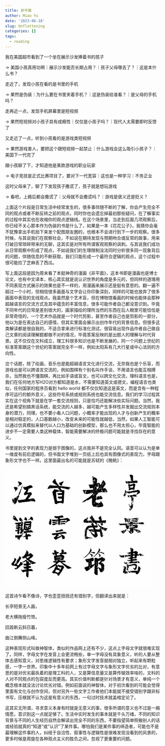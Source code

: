 ```yaml
---
title: 非平面
author: Miao Yu
date: '2023-06-18'
slug: Unflattening
categories: []
tags:
  - reading
---
```


我在美国超市看到了一个坐在展示沙发捧着书的孩子

-> 美国小孩真用功啊｜展示沙发能否长期占用？｜孩子父母哪去了？｜这是本什么书？

走近了，发现小孩在看的是书里的手机

-> 果然是伪装｜为什么要在书里夹着手机？｜这是伪装给谁看？｜是父母的手机吗？

走再近一点，发现手机屏幕里是短视频

-> 果然短视频对小孩子具有成瘾性｜仅仅是小孩子吗？｜现代人太需要即时反馈了

又走近了一点，听到小孩看的是游戏类短视频

-> 果然游戏害人，要把这个跟短视频一起禁止｜什么游戏会这么吸引小孩子？｜美国下一代完了

跟小孩聊了下，才知道他是某款游戏的职业玩家

-> 电子竞技是正式比赛项目了，要对下一代宽容｜这也是一种学习｜不务正业

这时父母来了，聊了下发现孩子撒谎了，孩子就是想玩游戏

-> 看吧，上瘾后都会撒谎了｜父母就不会撒谎吗？｜游戏是褒义还是贬义？

上面这个片段是日常生活中经常发生的，很多事伴随不断的了解，你会产生完全不同的观点或者不断反转之前的观点，同时你也会遗忘掉最初那些疑问，在了解事实的过程中其实也在收缩你的观点逻辑线。在这个场景里，当走到后面几项观察后，你已经不关心那本作为伪装的书是什么了，如果是一本《花花公子》，我猜你会毫不犹豫拿出手机拍下来发个配图朋友圈的，也根本不会进行到下一步的观察。很多时候，与其说我们在观察社会，不如说在期待发现与预期吻合或反常的故事，用来打破日常琐碎带来的无聊，这其实是对所有所谓客观观察的讽刺。与其说我们成功从日常观察中形成了观点，不如说我们的生理限制没法同时分析很多同一现象背后的问题，伴随信息的不断获取，我们只能形成一个最符合逻辑的观点，这个过程中很可能捡了芝麻丢了西瓜。

写上面这段是因为周末看了本挺神奇的漫画《非平面》，这本书即是漫画也是博士论文，也有中文译本，核心其实就是说认识世界的角度是多元的，但同样的道理用不同表现方式展示的效果也是不一样的，用漫画来展示还是挺有意思的。翻一遍不超过一个小时，但相信很多画面与文字会让你印象深刻，同样的可能也放弃了很多画面中表现的支线观点。我虽然是个艺术盲，但在博物馆看画的时候也能体会那种超越语言的交流方式及其中蕴含的丰富信息，很多可能作者自己都没意识到。毕竟不同年代的日常是差别很大的，画家描绘的理所当然的东西在后人眼里可能恰恰是非常奇怪的，一个艺术作品就是一个时代剪影，甚至作者自己也是剪影的一部分，他以为是在表达自己的感情，但其实里面会展示出创作年代的背景信息。但很多这类解读都是很自我的，不适合拿来进行标准化测试，很容易出现作品作者自己做自己文章的阅读理解题都做不对的情况，毕竟答案反映的是出题人的理解与时代背景。这不仅仅在文科成立，理工科很多知识也是不断发展的，同一个问题上世纪的标准答案跟这个世纪的答案就完全不一样，例如太阳系有几大行星或中心法则的方向性。

岔个话题，除了绘画，音乐也是能超越语言文化进行交流，无奈我也是个乐盲，而游戏也是可以跨语言交流的，例如围棋有个别名叫作手谈，不用语言也能互相搏杀，当然我也不懂围棋，再比如手语或盲文，也可以跨文化交流，理科语言也是，我们在任何地方写H2O对方都知道是水，不需要知道英文或德文，编程语言也类似，任何国家的程序员看到 hello world 都不仅仅知道这是英文，而是含有一种程序可运行的额外意义，这些符号系统或规则系统也能交流信息。我们的学习过程其实在这个视角下就是在学一套交流规则，只是恰巧还能解决些实际问题。当然，我还是希望别搞黑话系统，能交流的人越多，越可能产生多样性并发掘出交流规则本身的潜力，同理，也不要小看人口问题，小概率才能出现的人才与创新产生的概率是相对稳定的，人口基数越小，改变未来的可能性就越低，当然，如果人工智能可以通过仿真模拟来替代以人口为基础的创新模型，那么也不用太担心，毕竟智能的进步不一定需要人类这种载体，智能需要解决的终极问题可能就是寻找存在的意义。

书里提到文字的表现力是弱于图像的，这点我并不是完全认同。语音可以认为是单一维度有前后逻辑的，但书面文字堆到一页纸上后也具有图像式的表现力，字母跟象形文字也不一样。这里面最出名的可能就是苏轼的《晚眺》：

![](images/wantiao.jpeg)

这首诗乍看不像诗，字也歪歪扭扭还有错别字，但翻译出来就是：

长亭短景无人画， 

老大横拖瘦竹筇。 

回首断云斜日暮， 

曲江倒蘸侧山峰。 

这种表现形式叫做神智体，类似的作品网上还有不少，这点上字母文字就很难实现了。同样，字母文字在发音上会更流畅些，单一字母没有具象意义，听的人要从整体去感知意义，对思维逻辑性有要求；象形文字发音就相对独立，听起来有颗粒感，一字一世界。印象中十多年前网上有过字母文字与象形文字优劣的比对，有意思的是对优劣最执着的是理工科的人，又是算信息量又是算传输效率啥的，文科的人对不同观点的包容度反而更高。其实价值判断都是针对场景才有意义，单纯一个概念根本就没法讨论优劣对错。例如前面说的神智体，对于初次看到的可能会觉得里面有文化与创作空间，但对另外一些文字工作者他们本能就不接受错别字跟非标书写，压根就不认为这是有意义的东西，一句过时技术就盖棺定论了。

这其实无所谓，寻求意义本身有时就是无意义的事，很多所谓的意义也不过是一厢情愿，意识到这一点就足够了。生活中实时发生的事本就是千头万绪，不同的知识背景与不同的人生经历自然会解读出完全不同的东西，不要指望简单照搬别人的话或经验就真的“知道”或“认识”了某件事。哪怕我们是某件事的缔造者，可能也不是最理解这件事的人，纠结于自洽性、叙事性与逻辑性是很难发现没看到的风景的，更多时候是周旋在各种观点主义的胜负之间，忽视了更重要的问题。
